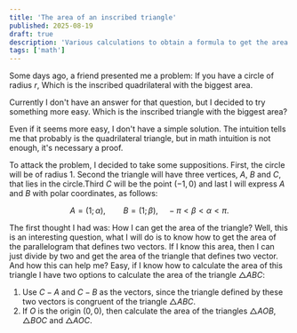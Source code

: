 ```yaml
---
title: 'The area of an inscribed triangle'
published: 2025-08-19
draft: true
description: 'Various calculations to obtain a formula to get the area if an inscribed triangle'
tags: ['math']
---
```


Some days ago, a friend presented me a problem: If you have a circle of radius
$r$, Which is the inscribed quadrilateral with the biggest area.

Currently I don't have an answer for that question, but I decided to try
something more easy. Which is the inscribed triangle with the biggest area?

Even if it seems more easy, I don't have a simple solution. The intuition tells
me that probably is the quadrilateral triangle, but in math intuition is not
enough, it's necessary a proof.

To attack the problem, I decided to take some suppositions. First, the circle
will be of radius $1$. Second the triangle will have three vertices, $A$, $B$
and $C$, that lies in the circle.Third $C$ will be the point $(-1,0)$ and last
I will express $A$ and $B$ with polar coordinates, as follows:

$$
  A = (1; \alpha),
  \qquad
  B = (1; \beta),
  \quad
  -\pi < \beta < \alpha < \pi.
$$

The first thought I had was: How I can get the area of the triangle? Well, this
is an interesting question, what I will do is to know how to get the area of
the parallelogram that defines two vectors. If I know this area, then I can
just divide by two and get the area of the triangle that defines two vector.
And how this can help me? Easy, if I know how to calculate the area of this
triangle I have two options to calculate the area of the triangle $\triangle
ABC$:

1. Use $C-A$ and $C-B$ as the vectors, since the triangle defined by these two
   vectors is congruent of the triangle $\triangle ABC$.
2. If $O$ is the origin $(0,0)$, then calculate the area of the triangles
   $\triangle AOB$, $\triangle BOC$ and $\triangle AOC$.
